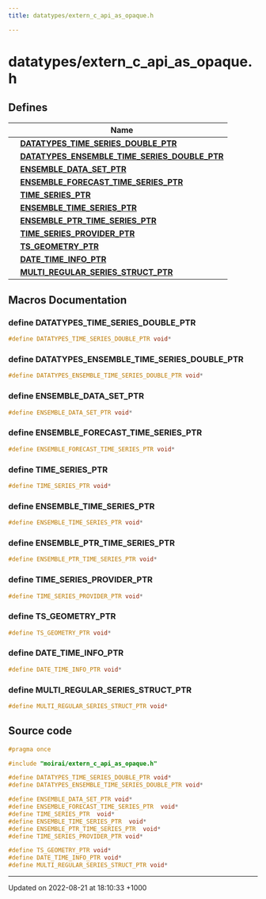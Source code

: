 ```yaml
---
title: datatypes/extern_c_api_as_opaque.h

---
```


# datatypes/extern_c_api_as_opaque.h



## Defines

|                | Name           |
| -------------- | -------------- |
|  | **[DATATYPES_TIME_SERIES_DOUBLE_PTR](/uchronia-ts-doc/cpp/Files/extern__c__api__as__opaque_8h/#define-datatypes-time-series-double-ptr)**  |
|  | **[DATATYPES_ENSEMBLE_TIME_SERIES_DOUBLE_PTR](/uchronia-ts-doc/cpp/Files/extern__c__api__as__opaque_8h/#define-datatypes-ensemble-time-series-double-ptr)**  |
|  | **[ENSEMBLE_DATA_SET_PTR](/uchronia-ts-doc/cpp/Files/extern__c__api__as__opaque_8h/#define-ensemble-data-set-ptr)**  |
|  | **[ENSEMBLE_FORECAST_TIME_SERIES_PTR](/uchronia-ts-doc/cpp/Files/extern__c__api__as__opaque_8h/#define-ensemble-forecast-time-series-ptr)**  |
|  | **[TIME_SERIES_PTR](/uchronia-ts-doc/cpp/Files/extern__c__api__as__opaque_8h/#define-time-series-ptr)**  |
|  | **[ENSEMBLE_TIME_SERIES_PTR](/uchronia-ts-doc/cpp/Files/extern__c__api__as__opaque_8h/#define-ensemble-time-series-ptr)**  |
|  | **[ENSEMBLE_PTR_TIME_SERIES_PTR](/uchronia-ts-doc/cpp/Files/extern__c__api__as__opaque_8h/#define-ensemble-ptr-time-series-ptr)**  |
|  | **[TIME_SERIES_PROVIDER_PTR](/uchronia-ts-doc/cpp/Files/extern__c__api__as__opaque_8h/#define-time-series-provider-ptr)**  |
|  | **[TS_GEOMETRY_PTR](/uchronia-ts-doc/cpp/Files/extern__c__api__as__opaque_8h/#define-ts-geometry-ptr)**  |
|  | **[DATE_TIME_INFO_PTR](/uchronia-ts-doc/cpp/Files/extern__c__api__as__opaque_8h/#define-date-time-info-ptr)**  |
|  | **[MULTI_REGULAR_SERIES_STRUCT_PTR](/uchronia-ts-doc/cpp/Files/extern__c__api__as__opaque_8h/#define-multi-regular-series-struct-ptr)**  |




## Macros Documentation

### define DATATYPES_TIME_SERIES_DOUBLE_PTR

```cpp
#define DATATYPES_TIME_SERIES_DOUBLE_PTR void*
```


### define DATATYPES_ENSEMBLE_TIME_SERIES_DOUBLE_PTR

```cpp
#define DATATYPES_ENSEMBLE_TIME_SERIES_DOUBLE_PTR void*
```


### define ENSEMBLE_DATA_SET_PTR

```cpp
#define ENSEMBLE_DATA_SET_PTR void*
```


### define ENSEMBLE_FORECAST_TIME_SERIES_PTR

```cpp
#define ENSEMBLE_FORECAST_TIME_SERIES_PTR void*
```


### define TIME_SERIES_PTR

```cpp
#define TIME_SERIES_PTR void*
```


### define ENSEMBLE_TIME_SERIES_PTR

```cpp
#define ENSEMBLE_TIME_SERIES_PTR void*
```


### define ENSEMBLE_PTR_TIME_SERIES_PTR

```cpp
#define ENSEMBLE_PTR_TIME_SERIES_PTR void*
```


### define TIME_SERIES_PROVIDER_PTR

```cpp
#define TIME_SERIES_PROVIDER_PTR void*
```


### define TS_GEOMETRY_PTR

```cpp
#define TS_GEOMETRY_PTR void*
```


### define DATE_TIME_INFO_PTR

```cpp
#define DATE_TIME_INFO_PTR void*
```


### define MULTI_REGULAR_SERIES_STRUCT_PTR

```cpp
#define MULTI_REGULAR_SERIES_STRUCT_PTR void*
```


## Source code

```cpp
#pragma once

#include "moirai/extern_c_api_as_opaque.h"

#define DATATYPES_TIME_SERIES_DOUBLE_PTR void*
#define DATATYPES_ENSEMBLE_TIME_SERIES_DOUBLE_PTR void*

#define ENSEMBLE_DATA_SET_PTR void*
#define ENSEMBLE_FORECAST_TIME_SERIES_PTR  void*
#define TIME_SERIES_PTR  void*
#define ENSEMBLE_TIME_SERIES_PTR  void*
#define ENSEMBLE_PTR_TIME_SERIES_PTR  void*
#define TIME_SERIES_PROVIDER_PTR void*

#define TS_GEOMETRY_PTR void*
#define DATE_TIME_INFO_PTR void*
#define MULTI_REGULAR_SERIES_STRUCT_PTR void*
```


-------------------------------

Updated on 2022-08-21 at 18:10:33 +1000
